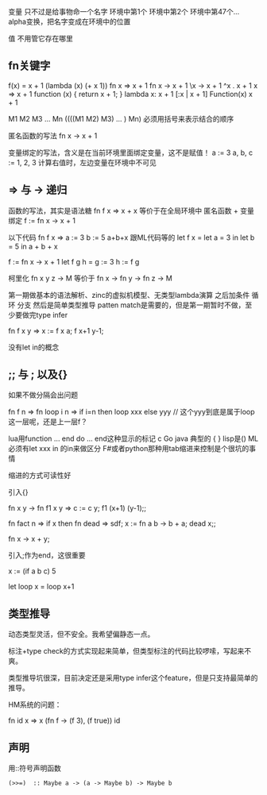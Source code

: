 变量  只不过是给事物命一个名字   环境中第1个 环境中第2个 环境中第47个...
alpha变换，把名字变成在环境中的位置

值 不用管它存在哪里

## fn关键字

f(x) = x + 1
(lambda (x) (+ x 1))
fn x => x + 1
fn x -> x + 1
\x -> x + 1
^x . x + 1
x => x + 1
function (x) { return x + 1; }
lambda x: x + 1
[:x | x + 1]
Function(x) x + 1

M1 M2 M3 ... Mn   ((((M1 M2) M3) ... ) Mn)
必须用括号来表示结合的顺序

匿名函数的写法
fn x -> x + 1

变量绑定的写法，含义是在当前环境里面绑定变量，这不是赋值！
a := 3
a, b, c := 1, 2, 3
计算右值时，左边变量在环境中不可见

## => 与 -> 递归

函数的写法，其实是语法糖
fn f x => x + x
等价于在全局环境中 匿名函数 + 变量绑定
f := fn x -> x + 1

以下代码
fn f x =>
   a := 3
   b := 5
   a+b+x
跟ML代码等的
let f x =
    let a = 3 in
    let b = 5 in
        a + b + x

f := fn x -> x + 1
let f g h =
  g := 3
  h := f g

柯里化
fn x y z -> M
等价于
fn x ->
   fn y ->
      fn z ->
         M

第一期做基本的语法解析、zinc的虚拟机模型、无类型lambda演算
之后加条件 循环 分支
然后是简单类型推导
patten match是需要的，但是第一期暂时不做，至少要做完type infer

fn f x y => 
   x := f x a;
   f x+1 y-1;

没有let in的概念

## ;; 与 ; 以及{}

如果不做分隔会出问题

  fn f n =>
     fn loop i n =>
        if i=n then loop xxx
        else
          yyy // 这个yyy到底是属于loop这一层呢，还是上一层f？

lua用function ... end do ... end这种显示的标记
c Go java 典型的 { }
lisp是()
ML必须有let xxx in 的in来做区分
F#或者python那种用tab缩进来控制是个很坑的事情

缩进的方式可读性好

引入{}

fn x y ->
   fn f1 x y =>
      c := c y;
      f1 (x+1) (y-1);;

fn fact n => if x then
   fn dead => sdf;
   x := fn a b -> b + a;
   dead x;;


fn x -> x + y;

引入;作为end，这很重要

x := (if a
  b
  c)
  5

let loop x =
    loop x+1

## 类型推导

动态类型灵活，但不安全。我希望偏静态一点。

标注+type check的方式实现起来简单，但类型标注的代码比较啰嗦，写起来不爽。

类型推导坑很深，目前决定还是采用type infer这个feature，但是只支持最简单的推导。

HM系统的问题：

fn id x => x
(fn f -> (f 3), (f true)) id

## 声明

用::符号声明函数

    (>>=)  :: Maybe a -> (a -> Maybe b) -> Maybe b
